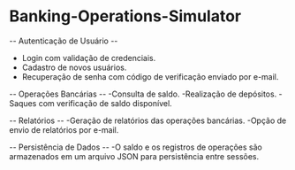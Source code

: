 # Banking-Operations-Simulator

-- Autenticação de Usuário -- 
- Login com validação de credenciais.
- Cadastro de novos usuários.
- Recuperação de senha com código de verificação enviado por e-mail.

-- Operações Bancárias -- 
-Consulta de saldo.
-Realização de depósitos.
-Saques com verificação de saldo disponível.

-- Relatórios --
-Geração de relatórios das operações bancárias.
-Opção de envio de relatórios por e-mail.

-- Persistência de Dados --
-O saldo e os registros de operações são armazenados em um arquivo JSON para persistência entre sessões.
